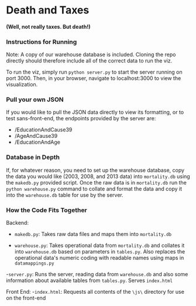 # Death and Taxes
#### (Well, not really taxes. But death!)

### Instructions for Running
Note: A copy of our warehouse database is included. Cloning the repo directly should therefore include all of the correct data to run the viz.

To run the viz, simply run `python server.py` to start the server running on port 3000. Then, in your browser, navigate to localhost:3000 to view the visualization.


### Pull your own JSON
If you would like to pull the JSON data directly to view its formatting, or to test sans-front-end, the endpoints provided by the server are:
- /EducationAndCause39
- /AgeAndCause39
- /EducationAndAge

### Database in Depth
If, for whatever reason, you need to set up the warehouse database, copy the data you would like (2003, 2008, and 2013 data) into `mortality.db` using the `makedb.py` provided script. Once the raw data is in `mortality.db` run the `python warehouse.py` command to collate and format the data and copy it into the `warehouse.db` table for use by the server.


### How the Code Fits Together
Backend:
- `makedb.py`: Takes raw data files and maps them into `mortality.db`

- `warehouse.py`: Takes operational data from `mortality.db` and collates it into `warehouse.db` based on parameters in `tables.py`. Also replaces the operational data's numeric coding with readable names using maps in `datamappings.py`

-`server.py`: Runs the server, reading data from `warehouse.db` and also some information about available tables from `tables.py`. Serves `index.html`

Front End:
-`index.html`: Requests all contents of the `\js\` directory for use on the front-end
